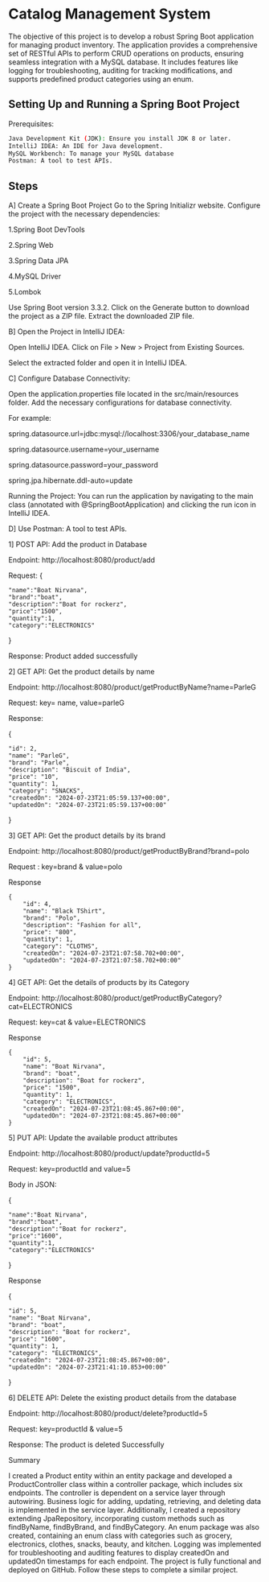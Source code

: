 
# Catalog Management System

The objective of this project is to develop a robust Spring Boot application for managing product inventory. The application provides a comprehensive set of RESTful APIs to perform CRUD operations on products, ensuring seamless integration with a MySQL database. It includes features like logging for troubleshooting, auditing for tracking modifications, and supports predefined product categories using an enum. 




## Setting Up and Running a Spring Boot Project


Prerequisites:

```bash
Java Development Kit (JDK): Ensure you install JDK 8 or later.
IntelliJ IDEA: An IDE for Java development.
MySQL Workbench: To manage your MySQL database
Postman: A tool to test APIs.
```






## Steps

A] Create a Spring Boot Project
Go to the Spring Initializr website.
Configure the project with the necessary dependencies:


1.Spring Boot DevTools

2.Spring Web

3.Spring Data JPA

4.MySQL Driver

5.Lombok               

Use Spring Boot version 3.3.2.
Click on the Generate button to download the project as a ZIP file.
Extract the downloaded ZIP file.

B] Open the Project in IntelliJ IDEA:

Open IntelliJ IDEA.
Click on File > New > Project from Existing Sources.

Select the extracted folder and open it in IntelliJ IDEA.

C] Configure Database Connectivity:

Open the application.properties file located in the src/main/resources folder.
Add the necessary configurations for database connectivity. 

For example:

spring.datasource.url=jdbc:mysql://localhost:3306/your_database_name

spring.datasource.username=your_username

spring.datasource.password=your_password


spring.jpa.hibernate.ddl-auto=update


Running the Project:
You can run the application by navigating to the main class (annotated with @SpringBootApplication) and clicking the run icon in IntelliJ IDEA.

D] Use Postman: A tool to test APIs. 

1] POST API: Add the product in Database

Endpoint: http://localhost:8080/product/add

Request:
{

    "name":"Boat Nirvana",
    "brand":"boat",
    "description":"Boat for rockerz",
    "price":"1500",
    "quantity":1,
    "category":"ELECTRONICS"
}

Response:
Product added successfully

2] GET API: Get the product details by name 

Endpoint: http://localhost:8080/product/getProductByName?name=ParleG

Request: key= name, value=parleG

Response:
 
{

    "id": 2,
    "name": "ParleG",
    "brand": "Parle",
    "description": "Biscuit of India",
    "price": "10",
    "quantity": 1,
    "category": "SNACKS",
    "createdOn": "2024-07-23T21:05:59.137+00:00",
    "updatedOn": "2024-07-23T21:05:59.137+00:00"
}

3] GET API: Get the product details by its brand
	
Endpoint: http://localhost:8080/product/getProductByBrand?brand=polo

Request : key=brand & value=polo

Response
	
    {
        "id": 4,
        "name": "Black TShirt",
        "brand": "Polo",
        "description": "Fashion for all",
        "price": "800",
        "quantity": 1,
        "category": "CLOTHS",
        "createdOn": "2024-07-23T21:07:58.702+00:00",
        "updatedOn": "2024-07-23T21:07:58.702+00:00"
    }



4] GET API: Get the details of products by its Category

Endpoint: http://localhost:8080/product/getProductByCategory?cat=ELECTRONICS

Request: key=cat & value=ELECTRONICS

Response

	
    {
        "id": 5,
        "name": "Boat Nirvana",
        "brand": "boat",
        "description": "Boat for rockerz",
        "price": "1500",
        "quantity": 1,
        "category": "ELECTRONICS",
        "createdOn": "2024-07-23T21:08:45.867+00:00",
        "updatedOn": "2024-07-23T21:08:45.867+00:00"
    }

 
5] PUT API: Update the available product attributes

Endpoint: http://localhost:8080/product/update?productId=5

Request: key=productId and value=5

Body in JSON:

{

    "name":"Boat Nirvana",
    "brand":"boat",
    "description":"Boat for rockerz",
    "price":"1600",
    "quantity":1,
    "category":"ELECTRONICS"
}


Response

{

    "id": 5,
    "name": "Boat Nirvana",
    "brand": "boat",
    "description": "Boat for rockerz",
    "price": "1600",
    "quantity": 1,
    "category": "ELECTRONICS",
    "createdOn": "2024-07-23T21:08:45.867+00:00",
    "updatedOn": "2024-07-23T21:41:10.853+00:00"

}


6] DELETE API: Delete the existing product details from the database

Endpoint: http://localhost:8080/product/delete?productId=5

Request: key=productId & value=5

Response: The product is deleted Successfully


Summary

I created a Product entity within an entity package and developed a ProductController class within a controller package, which includes six endpoints. The controller is dependent on a service layer through autowiring. Business logic for adding, updating, retrieving, and deleting data is implemented in the service layer. Additionally, I created a repository extending JpaRepository, incorporating custom methods such as findByName, findByBrand, and findByCategory. An enum package was also created, containing an enum class with categories such as grocery, electronics, clothes, snacks, beauty, and kitchen. Logging was implemented for troubleshooting and auditing features to display createdOn and updatedOn timestamps for each endpoint. The project is fully functional and deployed on GitHub. Follow these steps to complete a similar project.
